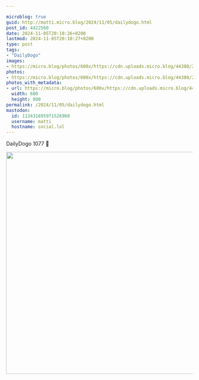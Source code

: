 ```yaml
---

microblog: true
guid: http://matti.micro.blog/2024/11/05/dailydogo.html
post_id: 4422560
date: 2024-11-05T20:10:26+0200
lastmod: 2024-11-05T20:10:27+0200
type: post
tags:
- "DailyDogo"
images:
- https://micro.blog/photos/600x/https://cdn.uploads.micro.blog/44388/2024/9617d1509c764a6da683098c4d315f8c.jpg
photos:
- https://micro.blog/photos/600x/https://cdn.uploads.micro.blog/44388/2024/9617d1509c764a6da683098c4d315f8c.jpg
photos_with_metadata:
- url: https://micro.blog/photos/600x/https://cdn.uploads.micro.blog/44388/2024/9617d1509c764a6da683098c4d315f8c.jpg
  width: 600
  height: 800
permalink: /2024/11/05/dailydogo.html
mastodon:
  id: 113431695971526968
  username: matti
  hostname: social.lol
---
```

DailyDogo 1077 🐶

<img src="/media/uploads/2024/9617d1509c764a6da683098c4d315f8c.jpg" width="600" alt="" />
